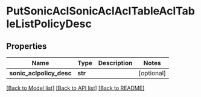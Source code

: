 # PutSonicAclSonicAclAclTableAclTableListPolicyDesc

## Properties
Name | Type | Description | Notes
------------ | ------------- | ------------- | -------------
**sonic_aclpolicy_desc** | **str** |  | [optional] 

[[Back to Model list]](../README.md#documentation-for-models) [[Back to API list]](../README.md#documentation-for-api-endpoints) [[Back to README]](../README.md)


